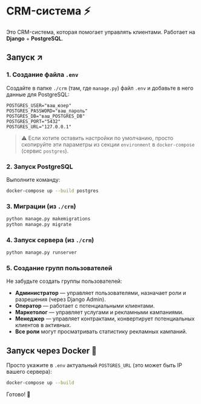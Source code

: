 # CRM-система ⚡  
Это CRM-система, которая помогает управлять клиентами. Работает на **Django** + **PostgreSQL**.  

## Запуск ↗︎  

### 1. Создание файла `.env`  
Создайте в папке `./crm` (там, где `manage.py`) файл `.env` и добавьте в него данные для PostgreSQL:  

```env
POSTGRES_USER="ваш_юзер"
POSTGRES_PASSWORD="ваш_пароль"
POSTGRES_DB="ваш_POSTGRES_DB"
POSTGRES_PORT="5432"
POSTGRES_URL="127.0.0.1"
```  

> ⚠️ Если хотите оставить настройки по умолчанию, просто скопируйте эти параметры из секции `environment` в `docker-compose` (сервис `postgres`).  

### 2. Запуск PostgreSQL  
Выполните команду:  

```bash
docker-compose up --build postgres
```  

### 3. Миграции (из `./crm`)  
```bash
python manage.py makemigrations
python manage.py migrate
```  

### 4. Запуск сервера (из `./crm`)  
```bash
python manage.py runserver
```  

### 5. Создание групп пользователей  
Не забудьте создать группы пользователей:  
- **Администратор** — управляет пользователями, назначает роли и разрешения (через Django Admin).  
- **Оператор** — работает с потенциальными клиентами.  
- **Маркетолог** — управляет услугами и рекламными кампаниями.  
- **Менеджер** — управляет контрактами, конвертирует потенциальных клиентов в активных.  
- **Все роли** могут просматривать статистику рекламных кампаний.  

## Запуск через Docker 🐳  
Просто укажите в `.env` актуальный `POSTGRES_URL` (это может быть IP вашего сервера):  

```bash
docker-compose up --build
```  

Готово! 🚀  
